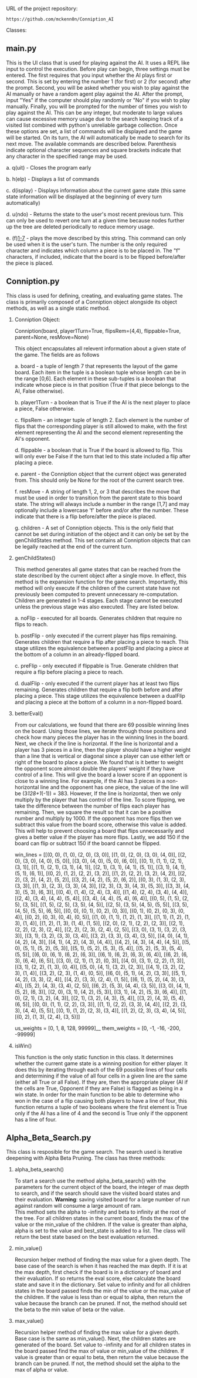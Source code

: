 URL of the project repository:

    https://github.com/mckenn0n/Conniption_AI

Classes:
  ## main.py ##
  
  This is the UI class that is used for playing against the AI. It uses a REPL like input to control
  the execution. Before play can begin, three settings must be entered. The first requires that you
  input whether the AI plays first or second. This is set by entering the number 1 (for first) or 2
  (for second) after the prompt. Second, you will be asked whether you wish to play against the AI
  manually or have a random agent play against the AI. After the prompt, input "Yes" if the computer
  should play randomly or "No" if you wish to play manually. Finally, you will be prompted for the
  number of times you wish to play against the AI. This can be any integer, but moderate to large
  values can cause excessive memory usage due to the search keeping track of a visited list combined
  with python's unreliable garbage collection. Once these options are set, a list of commands will
  be displayed and the game will be started. On its turn, the AI will automatically be made to
  search for its next move. The available commands are described below. Parenthesis indicate
  optional character sequences and square brackets indicate that any character in the specified
  range may be used.

  a. q(uit)      - Closes the program early

  b. h(elp)      - Displays a list of commands

  c. d(isplay)   - Displays information about the current game state (this same state information
                   will be displayed at the beginning of every turn automatically)

  d. u(ndo)      - Returns the state to the user's most recent previous turn. This can only be used
                   to revert one turn at a given time because nodes further up the tree are deleted
                   periodically to reduce memory usage.

  e. (f)[1-7](f) - plays the move described by this string. This command can only be used when it is
                   the user's turn. The number is the only required character and indicates which
                   column a piece is to be placed in. The "f" characters, if included, indicate that
                   the board is to be flipped before/after the piece is placed.

  ## Conniption.py ##
  
  This class is used for defining, creating, and evaluating game states. The class is primarily composed of a Conniption object alongside its object methods, as well as a single static method.

  1.  Conniption Object:

      Conniption(board, player1Turn=True, flipsRem=(4,4), flippable=True, parent=None, resMove=None)
        
        This object encapsulates all relevent information about a given state of the game. The fields are as follows

        a. board - a tuple of length 7 that represents the layout of the game board. Each item in
           the tuple is a boolean tuple whose length can be in the range [0,6]. Each element in
           these sub-tuples is a boolean that indicate whose piece is in that position (True if
           that piece belongs to the AI, False otherwise).

        b. player1Turn - a boolean that is True if the AI is the next player to place a piece,
           False otherwise.

        c. flipsRem - an integer tuple of length 2. Each element is the number of flips that the
           corresponding player is still allowed to make, with the first element representing the
           AI and the second element representing the AI's opponent.

        d. flippable - a boolean that is True if the board is allowed to flip. This will only ever
           be False if the turn that led to this state included a flip after placing a piece.

        e. parent - the Conniption object that the current object was generated from. This should
           only be None for the root of the current search tree.

        f. resMove - A string of length 1, 2, or 3 that describes the move that must be used in
           order to transition from the parent state to this board state. The string will always
           include a number in the range [1,7] and may optionally include a lowercase 'f' before
           and/or after the number. These indicate that there is a flip before/after the piece is
           placed.

        g. children - A set of Conniption objects. This is the only field that cannot be set
           during initiation of the object and it can only be set by the genChildStates method.
           This set contains all Conniption objects that can be legally reached at the end of the
           current turn.

  2.  genChildStates()

        This method generates all game states that can be reached from the state described by the
        current object after a single move. In effect, this method is the expansion function for the
        game search. Importantly, this method will only execute if the children of the current state
        have not previously been computed to prevent unnecessary re-computation. Children are
        generated in 1-4 stages. Each stage cannot be executed unless the previous stage was also
        executed. They are listed below.

        a. noFlip - executed for all boards. Generates children that require no flips to reach.

        b. postFlip - only executed if the current player has flips remaining. Generates children
           that require a flip after placing a piece to reach. This stage utilizes the equivalence
           between a postFlip and placing a piece at the bottom of a column in an already-flipped board.

        c. preFlip - only executed if flippable is True. Generate children that require a flip
           before placing a piece to reach.
             
        d. dualFlip - only executed if the current player has at least two flips remaining.
           Generates children that require a flip both before and after placing a piece. This
           stage utilizes the equivalence between a dualFlip and placing a piece at the bottom of a
           column in a non-flipped board.

  3. betterEval()

  		From our calculations, we found that there are 69 possible winning lines on the board. Using those 
  		lines, we iterate through those positions and check how many pieces the player has in the winning 
  		lines in the board. Next, we check if the line is horizontal. If the line is horizontal and a player 
  		has 3 pieces in a line, then the player should have a higher weight than a line that is vertical or 
  		diagonal since a player can use either left or right of the board to place a piece. We found that is 
  		it better to weight the opponent score almost double the players' weight if they have control of a line. 
  		This will give the board a lower score if an opponent is close to a winning line. For example, if the AI 
  		has 3 pieces in a non-horizontal line and the opponent has one piece, the value of the line will be 
  		(3*128+1*(-1)) = 383. However, If the line is horizontal, then we only multiply by the player that has 
  		control of the line. To score flipping, we take the difference between the number of flips each player 
  		has remaining. Then, we square the result so that it can be a positive number and multiply by 1000. If 
  		the opponent has more flips then we subtract this value from the board score, otherwise this value is added. 
  		This will help to prevent choosing a board that flips unnecessarily and gives a better value if the player 
  		has more flips. Lastly, we add 150 if the board can flip or subtract 150 if the board cannot be flipped.

  		win_lines = [[(0, 0), (1, 0), (2, 0), (3, 0)], [(1, 0), (2, 0), (3, 0), (4, 0)], [(2, 0), (3, 0), (4, 0), (5, 0)], 
			 [(3, 0), (4, 0), (5, 0), (6, 0)], [(0, 1), (1, 1), (2, 1), (3, 1)], [(1, 1), (2, 1), (3, 1), (4, 1)], 
			 [(2, 1), (3, 1), (4, 1), (5, 1)], [(3, 1), (4, 1), (5, 1), (6, 1)], [(0, 2), (1, 2), (2, 2), (3, 2)], 
			 [(1, 2), (2, 2), (3, 2), (4, 2)], [(2, 2), (3, 2), (4, 2), (5, 2)], [(3, 2), (4, 2), (5, 2), (6, 2)], 
			 [(0, 3), (1, 3), (2, 3), (3, 3)], [(1, 3), (2, 3), (3, 3), (4, 3)], [(2, 3), (3, 3), (4, 3), (5, 3)], 
			 [(3, 3), (4, 3), (5, 3), (6, 3)], [(0, 4), (1, 4), (2, 4), (3, 4)], [(1, 4), (2, 4), (3, 4), (4, 4)], 
			 [(2, 4), (3, 4), (4, 4), (5, 4)], [(3, 4), (4, 4), (5, 4), (6, 4)], [(0, 5), (1, 5), (2, 5), (3, 5)], 
			 [(1, 5), (2, 5), (3, 5), (4, 5)], [(2, 5), (3, 5), (4, 5), (5, 5)], [(3, 5), (4, 5), (5, 5), (6, 5)], 
			 [(0, 0), (0, 1), (0, 2), (0, 3)], [(0, 1), (0, 2), (0, 3), (0, 4)], [(0, 2), (0, 3), (0, 4), (0, 5)], 
			 [(1, 0), (1, 1), (1, 2), (1, 3)], [(1, 1), (1, 2), (1, 3), (1, 4)], [(1, 2), (1, 3), (1, 4), (1, 5)], 
			 [(2, 0), (2, 1), (2, 2), (2, 3)], [(2, 1), (2, 2), (2, 3), (2, 4)], [(2, 2), (2, 3), (2, 4), (2, 5)], 
			 [(3, 0), (3, 1), (3, 2), (3, 3)], [(3, 1), (3, 2), (3, 3), (3, 4)], [(3, 2), (3, 3), (3, 4), (3, 5)], 
			 [(4, 0), (4, 1), (4, 2), (4, 3)], [(4, 1), (4, 2), (4, 3), (4, 4)], [(4, 2), (4, 3), (4, 4), (4, 5)], 
			 [(5, 0), (5, 1), (5, 2), (5, 3)], [(5, 1), (5, 2), (5, 3), (5, 4)], [(5, 2), (5, 3), (5, 4), (5, 5)], 
			 [(6, 0), (6, 1), (6, 2), (6, 3)], [(6, 1), (6, 2), (6, 3), (6, 4)], [(6, 2), (6, 3), (6, 4), (6, 5)], 
			 [(3, 0), (2, 1), (1, 2), (0, 3)], [(4, 0), (3, 1), (2, 2), (1, 3)], [(3, 1), (2, 2), (1, 3), (0, 4)], 
			 [(5, 0), (4, 1), (3, 2), (2, 3)], [(4, 1), (3, 2), (2, 3), (1, 4)], [(3, 2), (2, 3), (1, 4), (0, 5)], 
			 [(6, 0), (5, 1), (4, 2), (3, 3)], [(5, 1), (4, 2), (3, 3), (2, 4)], [(4, 2), (3, 3), (2, 4), (1, 5)], 
			 [(6, 1), (5, 2), (4, 3), (3, 4)], [(5, 2), (4, 3), (3, 4), (2, 5)], [(6, 2), (5, 3), (4, 4), (3, 5)], 
			 [(3, 0), (4, 1), (5, 2), (6, 3)], [(2, 0), (3, 1), (4, 2), (5, 3)], [(3, 1), (4, 2), (5, 3), (6, 4)], 
			 [(1, 0), (2, 1), (3, 2), (4, 3)], [(2, 1), (3, 2), (4, 3), (5, 4)], [(3, 2), (4, 3), (5, 4), (6, 5)], 
			 [(0, 0), (1, 1), (2, 2), (3, 3)], [(1, 1), (2, 2), (3, 3), (4, 4)], [(2, 2), (3, 3), (4, 4), (5, 5)], 
			 [(0, 1), (1, 2), (2, 3), (3, 4)], [(1, 2), (2, 3), (3, 4), (4, 5)], [(0, 2), (1, 3), (2, 4), (3, 5)]]

		us_weights   = [0, 1, 8, 128, 99999]__
		them_weights = [0, -1, -16, -200, -99999]

  4. isWin()

        This function is the only static function in this class. It determines whether the current
        game state is a winning position for either player. It does this by iterating through each
        of the 69 possible lines of four cells and determining if the value of all four cells in a
        given line are the same (either all True or all False). If they are, then the appropriate
        player (AI if the cells are True, Opponent if they are False) is flagged as being in a win
        state. In order for the main function to be able to determine who won in the case of a flip
        causing both players to have a line of four, this function returns a tuple of two booleans
        where the first element is True only if the AI has a line of 4 and the second is True only
        if the opponent has a line of four.

  ## Alpha_Beta_Search.py ##

  This class is resposible for the game search.  The search used is iterative deepening with Alpha
  Beta Pruning.  The class has three methods:

  1.  alpha_beta_search()

        To start a search use the method alpha_beta_search() with the parameters for the current
        object of the board, the integer of max depth to search, and if the search should save the
        visited board states and their evaluation.  **Warning**: saving visited board for a large
        number of run against random will consume a large amount of ram.  
        This method sets the alpha to -infinity and beta to infinity at the root of the tree. For
        all children states in the current board, finds the max of the value or the min_value of
        the children. If the value is greater than alpha, alpha is set to the value and best_state
        is added to a list. The class will return the best state based on the best evaluation
        returned. 

  2.  min_value()

        Recursion helper method of finding the max value for a given depth. The base case of the
        search is when it has reached the max depth. If it is at the max depth, first check if the
        board is in a dictionary of board and their evaluation. If so returns the eval score, else
        calculate the board state and save it in the dictionary. Set value to infinity and for all
        children states in the board passed finds the min of the value or the max_value of the
        children.  If the value is less than or equal to alpha, then return the value because the
        branch can be pruned.  If not, the method should set the beta to the min value of beta or
        the value.

  3.  max_value()

        Recursion helper method of finding the max value for a given depth.  Base case is the same
        as min_value(). Next, the children states are generated of the board. Set value to -infinity
        and for all children states in the board passed find the max of value or min_value of the
        children.  If value is greater than or equal to beta, then return the value because the
        branch can be pruned. If not, the method should set the alpha to the max of alpha or value.
